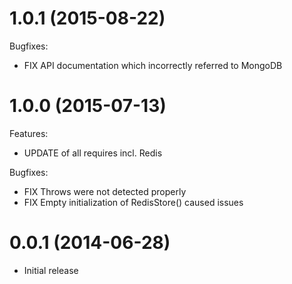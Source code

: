 # 1.0.1 (2015-08-22)
Bugfixes:
- FIX API documentation which incorrectly referred to MongoDB

# 1.0.0 (2015-07-13)
Features:
- UPDATE of all requires incl. Redis

Bugfixes:
- FIX Throws were not detected properly
- FIX Empty initialization of RedisStore() caused issues

# 0.0.1 (2014-06-28)
- Initial release